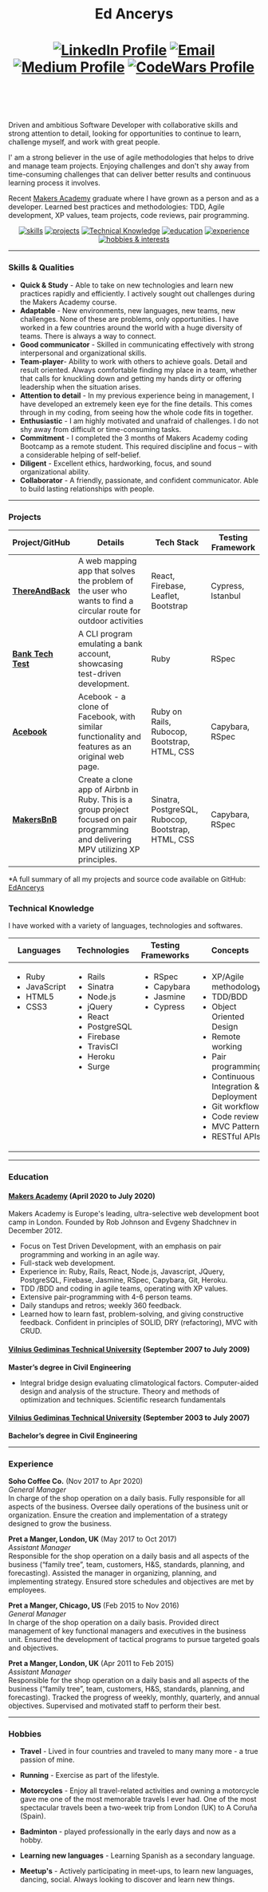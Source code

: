 <h1 align="center">

Ed Ancerys

</h1>

<h1 align="center">

[![LinkedIn Profile]](https://www.linkedin.com/in/ed-a-b61a5b25/)
[![Email]](mailto:lookatemail@gmail.com)
[![Medium Profile]](https://medium.com/@lookatemail)
[![CodeWars Profile]](https://www.codewars.com/users/EdAncerys)

<a href="https://sourcerer.io/edancerys"><img src="https://img.shields.io/badge/Ruby-533%20commits-red.svg" alt=""></a>
<a href="https://sourcerer.io/edancerys"><img src="https://img.shields.io/badge/JavaScript-490%20commits-yellow.svg" alt=""></a>
<a href="https://sourcerer.io/edancerys"><img src="https://img.shields.io/badge/CSS-481%20commits-blue.svg" alt=""></a>
<a href="https://sourcerer.io/edancerys"><img src="https://img.shields.io/badge/HTML-298%20commits-orange.svg" alt=""></a>
<a href="https://sourcerer.io/edancerys"><img src="https://img.shields.io/badge/SQL-142%20commits-success.svg" alt=""></a>

</h1>

Driven and ambitious Software Developer with collaborative skills and strong attention to detail, looking for opportunities to continue to learn, challenge myself, and work with great people.

I' am a strong believer in the use of agile methodologies that helps to drive and manage team projects. Enjoying challenges and don't shy away from time-consuming challenges that can deliver better results and continuous learning process it involves.

Recent [Makers Academy](https://makers.tech/) graduate where I have grown as a person and as a developer. Learned best practices and methodologies: TDD, Agile development, XP values, team projects, code reviews, pair programming.

<div align="center">

[![skills](https://img.shields.io/badge/-Skills-inactive?style=for-the-badge)](#skills)
[![projects](https://img.shields.io/badge/-Projects-inactive?style=for-the-badge)](#projects)
[![Technical Knowledge](https://img.shields.io/badge/-Technical_Knowledge-inactive?style=for-the-badge)](#Knowledge)
[![education](https://img.shields.io/badge/-Education-inactive?style=for-the-badge)](#education)
[![experience](https://img.shields.io/badge/-Experience-inactive?style=for-the-badge)](#experience)
[![hobbies & interests](https://img.shields.io/badge/-Hobbies_and_interests-inactive?style=for-the-badge)](#hobbies)

</div>

---

### <a id="skills">Skills & Qualities</a>

- **Quick & Study** - Able to take on new technologies and learn new practices rapidly and efficiently. I actively sought out challenges during the Makers Academy course.
- **Adaptable** - New environments, new languages, new teams, new challenges. None of these are problems, only opportunities. I have worked in a few countries around the world with a huge diversity of teams. There is always a way to connect.
- **Good communicator** - Skilled in communicating effectively with strong interpersonal and organizational skills.
- **Team-player**- Ability to work with others to achieve goals. Detail and result oriented. Always comfortable finding my place in a team, whether that calls for knuckling down and getting my hands dirty or offering leadership when the situation arises.
- **Attention to detail** - In my previous experience being in management, I have developed an extremely keen eye for the fine details. This comes through in my coding, from seeing how the whole code fits in together.
- **Enthusiastic** - I am highly motivated and unafraid of challenges. I do not shy away from difficult or time-consuming tasks.
- **Commitment** - I completed the 3 months of Makers Academy coding Bootcamp as a remote student. This required discipline and focus – with a considerable helping of self-belief.
- **Diligent** - Excellent ethics, hardworking, focus, and sound organizational ability.
- **Collaborator** - A friendly, passionate, and confident communicator. Able to build lasting relationships with people.

---

### <a id="projects">Projects</a>

| Project/GitHub       | Details                                                                                                                               | Tech Stack                                         | Testing Framework |
| -------------------- | ------------------------------------------------------------------------------------------------------------------------------------- | -------------------------------------------------- | ----------------- |
| **[ThereAndBack]**   | A web mapping app that solves the problem of the user who wants to find a circular route for outdoor activities                       | React, Firebase, Leaflet, Bootstrap                | Cypress, Istanbul |
| **[Bank Tech Test]** | A CLI program emulating a bank account, showcasing test-driven development.                                                           | Ruby                                               | RSpec             |
| **[Acebook]**        | Acebook - a clone of Facebook, with similar functionality and features as an original web page.                                       | Ruby on Rails, Rubocop, Bootstrap, HTML, CSS       | Capybara, RSpec   |
| **[MakersBnB]**      | Create a clone app of Airbnb in Ruby. This is a group project focused on pair programming and delivering MPV utilizing XP principles. | Sinatra, PostgreSQL, Rubocop, Bootstrap, HTML, CSS | Capybara, RSpec   |

\*A full summary of all my projects and source code available on GitHub: [EdAncerys][1]

### <a id="knowledge">Technical Knowledge</a>

I have worked with a variety of languages, technologies and softwares.

<table>
  <thead>
    <tr>
      <th>Languages</th>
      <th>Technologies</th>
      <th>Testing Frameworks</th>
      <th>Concepts</th>
      <th>Tools</th>
    </tr>
  </thead>
  <tbody>
    <tr>
      <td style="vertical-align: top">
        <ul>
          <li>Ruby</li>
          <li>JavaScript</li>
          <li>HTML5</li>
          <li>CSS3</li>
        </ul>
      </td>
      <td style="vertical-align: top">
        <ul>
          <li>Rails</li>
          <li>Sinatra</li>
          <li>Node.js</li>
          <li>jQuery</li>
          <li>React</li>
          <li>PostgreSQL</li>
          <li>Firebase</li>
          <li>TravisCI</li>
          <li>Heroku</li>
          <li>Surge</li>
        </ul>
      </td>
      <td style="vertical-align: top">
        <ul>
          <li>RSpec</li>
          <li>Capybara</li>
          <li>Jasmine</li>
          <li>Cypress</li>
        </ul>
      </td>
      <td style="vertical-align: top">
        <ul>
          <li>XP/Agile methodology</li>
          <li>TDD/BDD</li>
          <li>Object Oriented Design</li>
          <li>Remote working</li>
          <li>Pair programming</li>
          <li>Continuous Integration & Deployment</li>
          <li>Git workflow</li>
          <li>Code review</li>
          <li>MVC Pattern</li>
          <li>RESTful APIs</li>
        </ul>
      </td>
      <td style="vertical-align: top">
        <ul>
          <li>VSCode</li>
          <li>Git</li>
          <li>Trello</li>
          <li>Insomnia</li>
          <li>Docker</li>
          <li>macOS</li>
        </ul>
      </td>
    </tr>

  </tbody>
</table>

---

### <a id="education">Education</a>

#### [Makers Academy](https://makers.tech/) (April 2020 to July 2020)

Makers Academy is Europe's leading, ultra-selective web development boot camp in London. Founded by Rob Johnson and Evgeny Shadchnev in December 2012.

- Focus on Test Driven Development, with an emphasis on pair programming and working in an agile way.
- Full-stack web development.
- Experience in: Ruby, Rails, React, Node.js, Javascript, JQuery, PostgreSQL, Firebase, Jasmine, RSpec, Capybara, Git, Heroku.
- TDD /BDD and coding in agile teams, operating with XP values.
- Extensive pair-programming with 4-6 person teams.
- Daily standups and retros; weekly 360 feedback.
- Learned how to learn fast, problem-solving, and giving constructive feedback. Confident in principles of SOLID, DRY (refactoring), MVC with CRUD.

#### [Vilnius Gediminas Technical University](https://www.vgtu.lt/index.php?lang=2) (September 2007 to July 2009)

**Master’s degree in Civil Engineering**

- Integral bridge design evaluating climatological factors. Computer-aided design and analysis of
  the structure.
  Theory and methods of optimization and techniques. Scientific research fundamentals

#### [Vilnius Gediminas Technical University](https://www.vgtu.lt/index.php?lang=2) (September 2003 to July 2007)

**Bachelor’s degree in Civil Engineering**

---

### <a id="experience">Experience</a>

**Soho Coffee Co.** (Nov 2017 to Apr 2020)  
_General Manager_  
In charge of the shop operation on a daily basis.
Fully responsible for all aspects of the business.
Oversee daily operations of the business unit or organization.
Ensure the creation and implementation of a strategy designed to grow the business.

**Pret a Manger, London, UK** (May 2017 to Oct 2017)  
_Assistant Manager_  
Responsible for the shop operation on a daily basis and all aspects of the business (“family tree”, team, customers, H&S, standards, planning, and forecasting).
Assisted the manager in organizing, planning, and implementing strategy. Ensured store schedules and objectives are met by employees.

**Pret a Manger, Chicago, US** (Feb 2015 to Nov 2016)  
_General Manager_  
In charge of the shop operation on a daily basis.
Provided direct management of key functional managers and executives in the business
unit.
Ensured the development of tactical programs to pursue targeted goals and objectives.

**Pret a Manger, London, UK** (Apr 2011 to Feb 2015)  
_Assistant Manager_  
Responsible for the shop operation on a daily basis and all aspects of the business (“family tree”, team, customers, H&S, standards, planning, and forecasting).
Tracked the progress of weekly, monthly, quarterly, and annual objectives. Supervised and motivated staff to perform their best.

---

### <a id="hobbies">Hobbies</a>

- **Travel** - Lived in four countries and traveled to many many more - a true passion of mine.
- **Running** - Exercise as part of the lifestyle.
- **Motorcycles** - Enjoy all travel-related activities and owning a motorcycle gave me one of the most memorable travels I ever had. One of the most spectacular travels been a two-week trip from London (UK) to A Coruña (Spain).
- **Badminton** - played professionally in the early days and now as a hobby.
- **Learning new languages** - Learning Spanish as a secondary language.
- **Meetup's** - Actively participating in meet-ups, to learn new languages, dancing, social. Always looking to discover and learn new things.

  [1]: https://github.com/EdAncerys
  [ThereAndBack]: https://github.com/AndrewHulme/route_planner
  [Bank Tech Test]: https://github.com/EdAncerys/bank_tech_test
  [Acebook]: https://github.com/EdAncerys/acebook-HoneyBunnies
  [MakersBnB]: https://github.com/EdAncerys/MakersBnB

  [heroku]: https://cloud.githubusercontent.com/assets/12953472/18688266/701982fc-7f7b-11e6-8971-5f1e03f554b7.png
  [github]: https://cloud.githubusercontent.com/assets/12953472/18687862/de8df31e-7f79-11e6-937c-f20c0e0ee2b4.png
  [linkedin profile]: https://img.shields.io/badge/LinkedIn-%232A6AC7?style=for-the-badge&logo=linkedin
  [medium profile]: https://img.shields.io/badge/Medium_blog-%2312100E?style=for-the-badge&logo=medium&logoColor=white
  [email]: https://img.shields.io/badge/Email-%23D14836?style=for-the-badge&logo=gmail&logoColor=white
  [codewars profile]: https://img.shields.io/badge/CodeWars-%23AD2C27?style=for-the-badge&logo=codewars&logoColor=white

